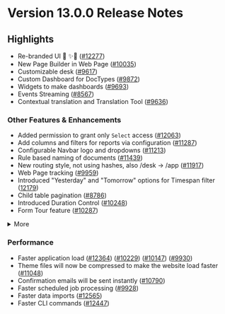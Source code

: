 # Version 13.0.0 Release Notes

## Highlights

- Re-branded UI 💎 ✨🎊 ([#12277](https://github.com/capkpi/capkpi/pull/12277))
- New Page Builder in Web Page ([#10035](https://github.com/capkpi/capkpi/pull/10035))
- Customizable desk ([#9617](https://github.com/capkpi/capkpi/pull/9617))
- Custom Dashboard for DocTypes ([#9872](https://github.com/capkpi/capkpi/pull/9872))
- Widgets to make dashboards ([#9693](https://github.com/capkpi/capkpi/pull/9693))
- Events Streaming ([#8567](https://github.com/capkpi/capkpi/pull/8567))
- Contextual translation and Translation Tool ([#9636](https://github.com/capkpi/capkpi/pull/9636))

### Other Features & Enhancements

- Added permission to grant only `Select` access ([#12063](https://github.com/capkpi/capkpi/pull/12063))
- Add columns and filters for reports via configuration ([#11287](https://github.com/capkpi/capkpi/pull/11287))
- Configurable Navbar logo and dropdowns ([#11213](https://github.com/capkpi/capkpi/pull/11213))
- Rule based naming of documents ([#11439](https://github.com/capkpi/capkpi/pull/11439))
- New routing style, not using hashes, also /desk -> /app ([#11917](https://github.com/capkpi/capkpi/pull/11917))
- Web Page tracking ([#9959](https://github.com/capkpi/capkpi/pull/9959))
- Introduced "Yesterday" and "Tomorrow" options for Timespan filter ([12179](https://github.com/capkpi/capkpi/pull/12179))
- Child table pagination ([#8786](https://github.com/capkpi/capkpi/pull/8786))
- Introduced Duration Control ([#10248](https://github.com/capkpi/capkpi/pull/10248))
- Form Tour feature ([#10287](https://github.com/capkpi/capkpi/pull/10287))
<details>
<summary>More</summary>

- Introduced Map View ([#11202](https://github.com/capkpi/capkpi/pull/11202))
- Custom JS & CSS support in Web Form ([#9121](https://github.com/capkpi/capkpi/pull/9121)) ([#9610](https://github.com/capkpi/capkpi/pull/9610))
- Ability to attach photo from webcam ([#12160](https://github.com/capkpi/capkpi/pull/12160))
- Added a System Console to help in debugging ([#11306](https://github.com/capkpi/capkpi/pull/11306))
- Introduced System Settings to automatically delete old Prepared Reports ([#9751](https://github.com/capkpi/capkpi/pull/9751))
- "Mandatory Depends On" and "Read Only Depends On" option for document fields ([#8820](https://github.com/capkpi/capkpi/pull/8820))
- Added 2FA for LDAP users ([#10001](https://github.com/capkpi/capkpi/pull/10001))
- Introduced Help Article Feedback system ([#10260](https://github.com/capkpi/capkpi/pull/10260))
- Introduced Razorpay client ([#11418](https://github.com/capkpi/capkpi/pull/11418))
- Rate Limiting ([#10310](https://github.com/capkpi/capkpi/pull/10310))
- Introduced Log Settings ([#11699](https://github.com/capkpi/capkpi/pull/11699))
- Enhancements in notifications ([#11398](https://github.com/capkpi/capkpi/pull/11398)) ([#11409](https://github.com/capkpi/capkpi/pull/11409))
- Added a field-level permission check for report data ([12163](https://github.com/capkpi/capkpi/pull/12163))
- Ability to cancel all linked document with a single click ([#8905](https://github.com/capkpi/capkpi/pull/8905))
- Made checkboxes navigable via tab key ([#11030](https://github.com/capkpi/capkpi/pull/11030))
- Renamed "Custom Script" to "Client Script" ([#12324](https://github.com/capkpi/capkpi/pull/12324))

</details>

### Performance

- Faster application load ([#12364](https://github.com/capkpi/capkpi/pull/12364)) ([#10229](https://github.com/capkpi/capkpi/pull/10229)) ([#10147](https://github.com/capkpi/capkpi/pull/10147)) ([#9930](https://github.com/capkpi/capkpi/pull/9930))
- Theme files will now be compressed to make the website load faster ([#11048](https://github.com/capkpi/capkpi/pull/11048))
- Confirmation emails will be sent instantly ([#10790](https://github.com/capkpi/capkpi/pull/10790))
- Faster scheduled job processing ([#9928](https://github.com/capkpi/capkpi/pull/9928))
- Faster data imports ([#12565](https://github.com/capkpi/capkpi/pull/12565))
- Faster CLI commands ([#12447](https://github.com/capkpi/capkpi/pull/12447))
